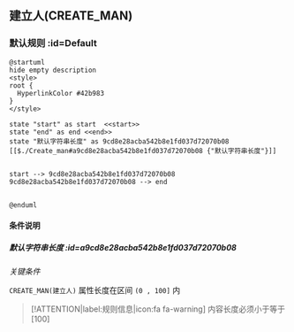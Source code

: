 ## 建立人(CREATE_MAN) <!-- {docsify-ignore-all} -->

   

### 默认规则 :id=Default

```plantuml
@startuml
hide empty description
<style>
root {
  HyperlinkColor #42b983
}
</style>

state "start" as start  <<start>>
state "end" as end <<end>>
state "默认字符串长度" as 9cd8e28acba542b8e1fd037d72070b08 [[$./Create_man#a9cd8e28acba542b8e1fd037d72070b08 {"默认字符串长度"}]]


start --> 9cd8e28acba542b8e1fd037d72070b08 
9cd8e28acba542b8e1fd037d72070b08 --> end 


@enduml
```

#### 条件说明

##### 默认字符串长度 :id=a9cd8e28acba542b8e1fd037d72070b08


*关键条件*


`CREATE_MAN(建立人)` 属性长度在区间 `(0 , 100]` 内

> [!ATTENTION|label:规则信息|icon:fa fa-warning]
> 内容长度必须小于等于[100]







